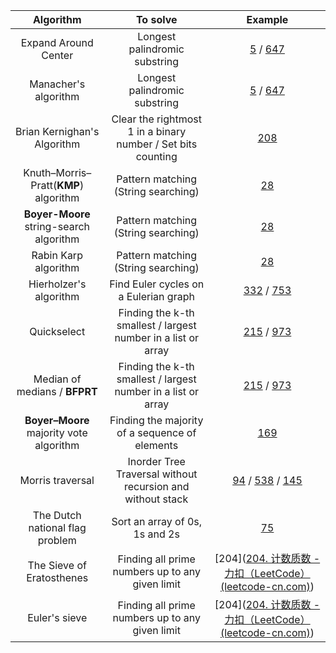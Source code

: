 |                Algorithm                |                           To solve                           |                           Example                            |
| :-------------------------------------: | :----------------------------------------------------------: | :----------------------------------------------------------: |
|          Expand Around Center           |                Longest palindromic substring                 | [5](https://leetcode-cn.com/problems/longest-palindromic-substring/) / [647](https://leetcode-cn.com/problems/palindromic-substrings/) |
|          Manacher's algorithm           |                Longest palindromic substring                 | [5](https://leetcode-cn.com/problems/longest-palindromic-substring/) / [647](https://leetcode-cn.com/problems/palindromic-substrings/) |
|       Brian Kernighan's Algorithm       | Clear the rightmost 1 in a binary number / Set bits counting | [208](https://leetcode-cn.com/problems/bitwise-and-of-numbers-range/) |
|  Knuth–Morris–Pratt(**KMP**) algorithm  |             Pattern matching (String searching)              |   [28](https://leetcode-cn.com/problems/implement-strstr/)   |
| **Boyer-Moore** string-search algorithm |             Pattern matching (String searching)              |   [28](https://leetcode-cn.com/problems/implement-strstr/)   |
|          Rabin Karp algorithm           |             Pattern matching (String searching)              |   [28](https://leetcode-cn.com/problems/implement-strstr/)   |
|         Hierholzer's algorithm          |            Find Euler cycles on a Eulerian graph             | [332](https://leetcode-cn.com/problems/reconstruct-itinerary/) / [753](https://leetcode-cn.com/problems/cracking-the-safe/) |
|               Quickselect               | Finding the k-th smallest / largest number in a list or array | [215](https://leetcode-cn.com/problems/kth-largest-element-in-an-array/) / [973](https://leetcode-cn.com/problems/k-closest-points-to-origin/) |
|      Median of medians / **BFPRT**      | Finding the k-th smallest / largest number in a list or array | [215](https://leetcode-cn.com/problems/kth-largest-element-in-an-array/) / [973](https://leetcode-cn.com/problems/k-closest-points-to-origin/) |
| **Boyer–Moore** majority vote algorithm |        Finding the majority of a sequence of elements        |  [169](https://leetcode-cn.com/problems/majority-element/)   |
|            Morris traversal             |  Inorder Tree Traversal without recursion and without stack  | [94](https://leetcode-cn.com/problems/binary-tree-inorder-traversal/) / [538](https://leetcode-cn.com/problems/convert-bst-to-greater-tree/) / [145](https://leetcode-cn.com/problems/binary-tree-postorder-traversal/) |
|     The Dutch national flag problem     |                Sort an array of 0s, 1s and 2s                |     [75](https://leetcode-cn.com/problems/sort-colors/)      |
|        The Sieve of Eratosthenes        |       Finding all prime numbers up to any given limit        | [204]([204. 计数质数 - 力扣（LeetCode） (leetcode-cn.com)](https://leetcode-cn.com/problems/count-primes/)) |
|              Euler's sieve              |       Finding all prime numbers up to any given limit        | [204]([204. 计数质数 - 力扣（LeetCode） (leetcode-cn.com)](https://leetcode-cn.com/problems/count-primes/)) |

